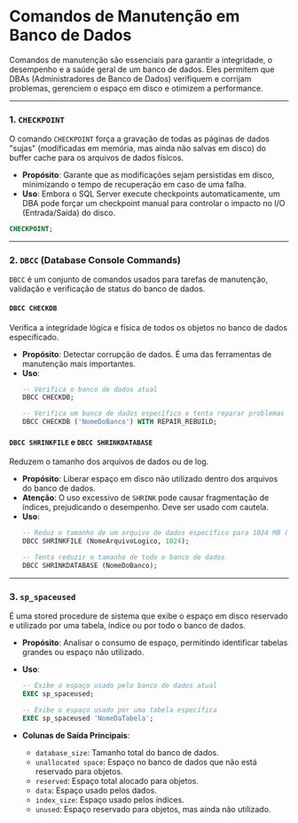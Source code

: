# Comandos de Manutenção em Banco de Dados

Comandos de manutenção são essenciais para garantir a integridade, o desempenho e a saúde geral de um banco de dados. Eles permitem que DBAs (Administradores de Banco de Dados) verifiquem e corrijam problemas, gerenciem o espaço em disco e otimizem a performance.

---

### 1. `CHECKPOINT`

O comando `CHECKPOINT` força a gravação de todas as páginas de dados "sujas" (modificadas em memória, mas ainda não salvas em disco) do buffer cache para os arquivos de dados físicos.

- **Propósito**: Garante que as modificações sejam persistidas em disco, minimizando o tempo de recuperação em caso de uma falha.
- **Uso**: Embora o SQL Server execute checkpoints automaticamente, um DBA pode forçar um checkpoint manual para controlar o impacto no I/O (Entrada/Saída) do disco.

```sql
CHECKPOINT;
```

---

### 2. `DBCC` (Database Console Commands)

`DBCC` é um conjunto de comandos usados para tarefas de manutenção, validação e verificação de status do banco de dados.

#### `DBCC CHECKDB`
Verifica a integridade lógica e física de todos os objetos no banco de dados especificado.

- **Propósito**: Detectar corrupção de dados. É uma das ferramentas de manutenção mais importantes.
- **Uso**:
  ```sql
  -- Verifica o banco de dados atual
  DBCC CHECKDB;

  -- Verifica um banco de dados específico e tenta reparar problemas encontrados
  DBCC CHECKDB ('NomeDoBanco') WITH REPAIR_REBUILD;
  ```

#### `DBCC SHRINKFILE` e `DBCC SHRINKDATABASE`
Reduzem o tamanho dos arquivos de dados ou de log.

- **Propósito**: Liberar espaço em disco não utilizado dentro dos arquivos do banco de dados.
- **Atenção**: O uso excessivo de `SHRINK` pode causar fragmentação de índices, prejudicando o desempenho. Deve ser usado com cautela.
- **Uso**:
  ```sql
  -- Reduz o tamanho de um arquivo de dados específico para 1024 MB (1 GB)
  DBCC SHRINKFILE (NomeArquivoLogico, 1024);

  -- Tenta reduzir o tamanho de todo o banco de dados
  DBCC SHRINKDATABASE (NomeDoBanco);
  ```

---

### 3. `sp_spaceused`

É uma stored procedure de sistema que exibe o espaço em disco reservado e utilizado por uma tabela, índice ou por todo o banco de dados.

- **Propósito**: Analisar o consumo de espaço, permitindo identificar tabelas grandes ou espaço não utilizado.
- **Uso**:
  ```sql
  -- Exibe o espaço usado pelo banco de dados atual
  EXEC sp_spaceused;

  -- Exibe o espaço usado por uma tabela específica
  EXEC sp_spaceused 'NomeDaTabela';
  ```

- **Colunas de Saída Principais**:
  - `database_size`: Tamanho total do banco de dados.
  - `unallocated space`: Espaço no banco de dados que não está reservado para objetos.
  - `reserved`: Espaço total alocado para objetos.
  - `data`: Espaço usado pelos dados.
  - `index_size`: Espaço usado pelos índices.
  - `unused`: Espaço reservado para objetos, mas ainda não utilizado.
